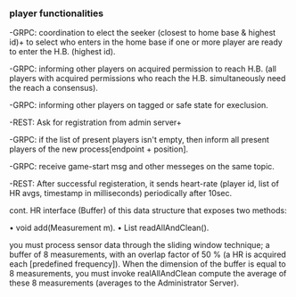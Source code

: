 ### player functionalities ###
-GRPC: coordination to elect the seeker (closest to home base & highest id)+ to select who enters in the home base if one or more player are ready to enter the H.B. (highest id).

-GRPC: informing other players on acquired permission to reach H.B. (all players with acquired permissions who reach the H.B. simultaneously need the reach a consensus).

-GRPC: informing other players on tagged or safe state for execlusion.

-REST: Ask for registration from admin server+

-GRPC: if the list of present players isn't empty, then inform all present players of the new process[endpoint + position].

-GRPC: receive game-start msg and other messeges on the same topic.

-REST: After successful registeration, it sends heart-rate (player id, list of HR avgs, timestamp in milliseconds) periodically after 10sec.

cont.
HR interface (Buffer) of this data structure that exposes two methods:

• void add(Measurement m).
• List <Measurement> readAllAndClean().

you must process sensor data through the sliding window technique; a buffer of 8 measurements, with an overlap factor of 50 % (a HR is acquired each [predefined frequency]).
When the dimension of the buffer is equal to 8 measurements, you must invoke realAllAndClean compute the average of these 8 measurements (averages to the Administrator Server).
